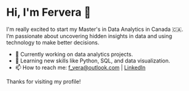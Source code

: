 # Hi, I'm Fervera 👋

I'm really excited to start my Master's in Data Analytics in Canada 🇨🇦.  
I’m passionate about uncovering hidden insights in data and using technology to make better decisions.

- 🔭 Currently working on data analytics projects.
- 🌱 Learning new skills like Python, SQL, and data visualization.
- 📫 How to reach me: [f_vera@outlook.com](mailto:f_vera@outlook.com) | [LinkedIn](https://www.linkedin.com/in/fernando-veras/)

Thanks for visiting my profile!

